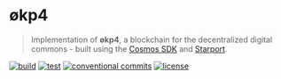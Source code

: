 # økp4

> Implementation of **økp4**, a blockchain for the decentralized digital commons - built using the
> [Cosmos SDK](https://github.com/cosmos/cosmos-sdk) and [Starport](https://starport.com).

[![build](https://github.com/okp4/okp4/actions/workflows/build.yml/badge.svg)](https://github.com/okp4/okp4/actions/workflows/build.yml)
[![test](https://github.com/okp4/okp4/actions/workflows/test.yml/badge.svg)](https://github.com/okp4/okp4/actions/workflows/test.yml)
[![conventional commits](https://img.shields.io/badge/Conventional%20Commits-1.0.0-yellow.svg)](https://conventionalcommits.org)
[![license](https://img.shields.io/badge/License-BSD_3--Clause-blue.svg)](https://opensource.org/licenses/BSD-3-Clause)
